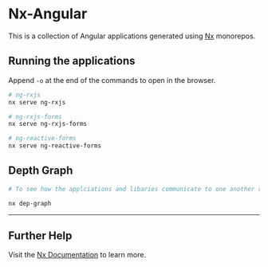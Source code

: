 # Nx-Angular
This is a collection of Angular applications generated using [Nx](https://nx.dev) monorepos.

## Running the applications
Append `-o` at the end of the commands to open in the browser.

```bash
# ng-rxjs
nx serve ng-rxjs

# ng-rxjs-forms
nx serve ng-rxjs-forms

# ng-reactive-forms
nx serve ng-reactive-forms
``` 


## Depth Graph

```bash
# To see how the applciations and libaries communicate to one another run the following command

nx dep-graph
```

----

## Further Help
Visit the [Nx Documentation](https://nx.dev/angular) to learn more.

